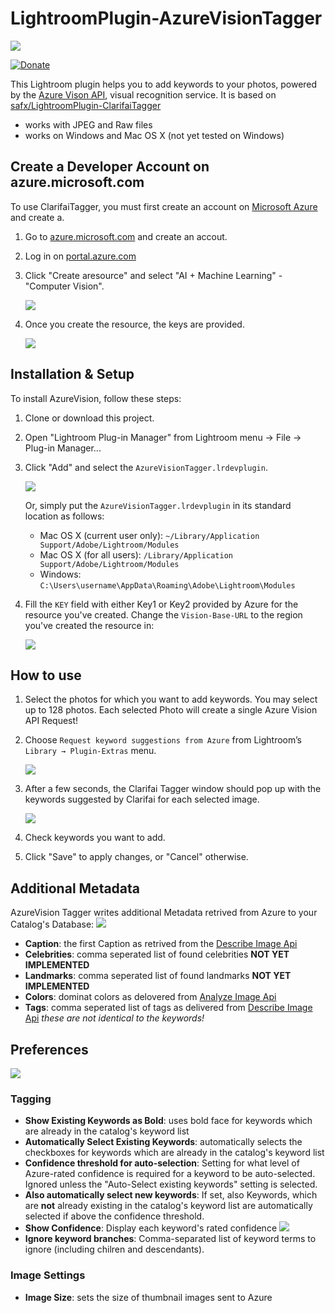 # LightroomPlugin-AzureVisionTagger

![](Images/azure_vision_tagger.png)

[![Donate](https://img.shields.io/badge/Donate-PayPal.Me-green.svg)](https://paypal.me/jangabor)

This Lightroom plugin helps you to add keywords to your photos, powered by the [Azure Vison API](https://azure.microsoft.com/id-id/services/cognitive-services/computer-vision/), visual recognition service. It is based on [safx/LightroomPlugin-ClarifaiTagger](https://github.com/safx/LightroomPlugin-ClarifaiTagger)

* works with JPEG and Raw files
* works on Windows and Mac OS X (not yet tested on Windows)

## Create a Developer Account on azure.microsoft.com

To use ClarifaiTagger, you must first create an account on [Microsoft Azure](https://azure.microsoft.com/) and create a.

1. Go to  [azure.microsoft.com](https://azure.microsoft.com/) and create an accout.

1. Log in on [portal.azure.com](https://portal.azure.com)

1. Click "Create aresource" and select "AI + Machine Learning" - "Computer Vision".

    ![](Images/azure_create_resource.png)

1. Once you create the resource, the keys are provided.

    ![](Images/azure_keys.png)

## Installation & Setup

To install AzureVision, follow these steps:

1. Clone or download this project.

1. Open "Lightroom Plug-in Manager" from Lightroom menu → File → Plug-in Manager...

1. Click "Add" and select the `AzureVisionTagger.lrdevplugin`.

    ![](Images/PluginManager1.png)

    Or, simply put the `AzureVisionTagger.lrdevplugin` in its standard location as follows:

    * Mac OS X (current user only): `~/Library/Application Support/Adobe/Lightroom/Modules`
    * Mac OS X (for all users): `/Library/Application Support/Adobe/Lightroom/Modules`
    * Windows: `C:\Users\username\AppData\Roaming\Adobe\Lightroom\Modules`

1. Fill the `KEY` field with either Key1 or Key2 provided by Azure for the resource you've created. Change the `Vision-Base-URL` to the region you've created the resource in:

    ![](Images/azure_auth_settings.png)

## How to use

1. Select the photos for which you want to add keywords. You may select up to 128 photos. Each selected Photo will create a single Azure Vision API Request!
1. Choose `Request keyword suggestions from Azure` from Lightroom’s `Library → Plugin-Extras` menu.

    ![](Images/plugin_select.png)

1. After a few seconds, the Clarifai Tagger window should pop up with the keywords suggested by Clarifai for each selected image.

    ![](Images/azure_vision_tagger.png)

1. Check keywords you want to add.
1. Click "Save" to apply changes, or "Cancel" otherwise.

## Additional Metadata
AzureVision Tagger writes additional Metadata retrived from Azure to your Catalog's Database:
    ![](Images/azure_vision_metadata.png)

* **Caption**: the first Caption as retrived from the [Describe Image Api](https://westus.dev.cognitive.microsoft.com/docs/services/5adf991815e1060e6355ad44/operations/56f91f2e778daf14a499e1fe)
* **Celebrities**: comma seperated list of found celebrities **NOT YET IMPLEMENTED**
* **Landmarks**: comma seperated list of found landmarks **NOT YET IMPLEMENTED**
* **Colors**: dominat colors as delovered from [Analyze Image Api](https://westus.dev.cognitive.microsoft.com/docs/services/5adf991815e1060e6355ad44/operations/56f91f2e778daf14a499e1fa)
* **Tags**: comma seperated list of tags as delivered from [Describe Image Api](https://westus.dev.cognitive.microsoft.com/docs/services/5adf991815e1060e6355ad44/operations/56f91f2e778daf14a499e1fe) *these are not identical to the keywords!*


## Preferences

![](Images/azure_tagger_settings.png)

### Tagging

* **Show Existing Keywords as Bold**: uses bold face for keywords which are already in the catalog's keyword list
* **Automatically Select Existing Keywords**: automatically selects the checkboxes for keywords which are already in the catalog's keyword list
* **Confidence threshold for auto-selection**:  Setting for what level of Azure-rated confidence is required for a keyword to be auto-selected. Ignored unless the "Auto-Select existing keywords" setting is selected.
* **Also automatically select new keywords**: If set, also Keywords, which are **not** already existing in the catalog's keyword list are automatically selected if above the confidence threshold. 
* **Show Confidence**: Display each keyword's rated confidence
        ![](Images/azure_vision_tagger.png)
* **Ignore keyword branches**: Comma-separated list of keyword terms to ignore (including chilren and descendants).

### Image Settings

* **Image Size**: sets the size of thumbnail images sent to Azure
